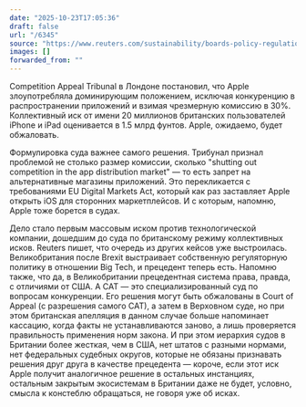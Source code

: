 ```yaml
---
date: "2025-10-23T17:05:36"
draft: false
url: "/6345"
source: "https://www.reuters.com/sustainability/boards-policy-regulation/apple-loses-uk-lawsuit-over-app-store-commissions-2025-10-23/"
images: []
forwarded_from: ""
---
```


Competition Appeal Tribunal в Лондоне постановил, что Apple злоупотребляла доминирующим положением, исключая конкуренцию в распространении приложений и взимая чрезмерную комиссию в 30%. Коллективный иск от имени 20 миллионов британских пользователей iPhone и iPad оценивается в 1.5 млрд фунтов. Apple, ожидаемо, будет обжаловать.

Формулировка суда важнее самого решения. Трибунал признал проблемой не столько размер комиссии, сколько "shutting out competition in the app distribution market" — то есть запрет на альтернативные магазины приложений. Это перекликается с требованиями EU Digital Markets Act, который как раз заставляет Apple открыть iOS для сторонних маркетплейсов. И с которым, напомню, Apple тоже борется в судах.

Дело стало первым массовым иском против технологической компании, дошедшим до суда по британскому режиму коллективных исков. Reuters пишет, что очередь из других кейсов уже выстроилась. Великобритания после Brexit выстраивает собственную регуляторную политику в отношении Big Tech, и прецедент теперь есть. Напомню также, что да, в Великобритании прецедентная система права, правда, с отличиями от США. А CAT — это специализированный суд по вопросам конкуренции. Его решения могут быть обжалованы в Court of Appeal (с разрешения самого CAT), а затем в Верховном суде, но при этом британская апелляция в данном случае больше напоминает кассацию, когда факты не устанавливаются заново, а лишь проверяется правильность применения норм закона. И при этом иерархия судов в Британии более жесткая, чем в США, нет штатов с разными нормами, нет федеральных судебных округов, которые не обязаны признавать решения друг друга в качестве прецедента — короче, если этот иск Apple получит аналогичное решение в остальных инстанциях, остальным закрытым экосистемам в Британии даже не будет, условно, смысла к констеблю обращаться, не говоря уже об исках.